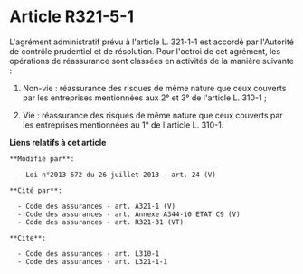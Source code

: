 # Article R321-5-1

L'agrément administratif prévu à l'article L. 321-1-1 est accordé par l'Autorité de contrôle prudentiel et de résolution.
Pour l'octroi de cet agrément, les opérations de réassurance sont classées en activités de la manière suivante : 

1. Non-vie : réassurance des risques de même nature que ceux couverts par les entreprises mentionnées aux 2° et 3° de
l'article L. 310-1 ; 

2. Vie : réassurance des risques de même nature que ceux couverts par les entreprises mentionnées au 1° de l'article L.
310-1.

**Liens relatifs à cet article**

	**Modifié par**:

	  - Loi n°2013-672 du 26 juillet 2013 - art. 24 (V)

	**Cité par**:

	  - Code des assurances - art. A321-1 (V)
	  - Code des assurances - art. Annexe A344-10 ETAT C9 (V)
	  - Code des assurances - art. R321-31 (VT)

	**Cite**:

	  - Code des assurances - art. L310-1
	  - Code des assurances - art. L321-1-1
